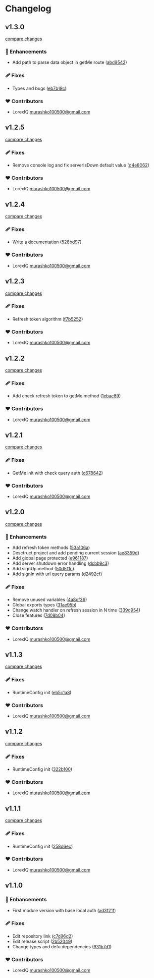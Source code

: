 # Changelog


## v1.3.0

[compare changes](https://github.com/LorexIQ/nuxt-local-auth/compare/v1.2.5...v1.3.0)

### 🚀 Enhancements

- Add path to parse data object in getMe route ([abd9542](https://github.com/LorexIQ/nuxt-local-auth/commit/abd9542))

### 🩹 Fixes

- Types and bugs ([eb7b18c](https://github.com/LorexIQ/nuxt-local-auth/commit/eb7b18c))

### ❤️ Contributors

- LorexIQ <murashko100500@gmail.com>

## v1.2.5

[compare changes](https://github.com/LorexIQ/nuxt-local-auth/compare/v1.2.4...v1.2.5)

### 🩹 Fixes

- Remove console log and fix serverIsDown default value ([d4e8062](https://github.com/LorexIQ/nuxt-local-auth/commit/d4e8062))

### ❤️ Contributors

- LorexIQ <murashko100500@gmail.com>

## v1.2.4

[compare changes](https://github.com/LorexIQ/nuxt-local-auth/compare/v1.2.3...v1.2.4)

### 🩹 Fixes

- Write a documentation ([528bd97](https://github.com/LorexIQ/nuxt-local-auth/commit/528bd97))

### ❤️ Contributors

- LorexIQ <murashko100500@gmail.com>

## v1.2.3

[compare changes](https://github.com/LorexIQ/nuxt-local-auth/compare/v1.2.2...v1.2.3)

### 🩹 Fixes

- Refresh token algorithm ([f7b5252](https://github.com/LorexIQ/nuxt-local-auth/commit/f7b5252))

### ❤️ Contributors

- LorexIQ <murashko100500@gmail.com>

## v1.2.2

[compare changes](https://github.com/LorexIQ/nuxt-local-auth/compare/v1.2.1...v1.2.2)

### 🩹 Fixes

- Add check refresh token to getMe method ([1ebac89](https://github.com/LorexIQ/nuxt-local-auth/commit/1ebac89))

### ❤️ Contributors

- LorexIQ <murashko100500@gmail.com>

## v1.2.1

[compare changes](https://github.com/LorexIQ/nuxt-local-auth/compare/v1.2.0...v1.2.1)

### 🩹 Fixes

- GetMe init with check query auth ([c678642](https://github.com/LorexIQ/nuxt-local-auth/commit/c678642))

### ❤️ Contributors

- LorexIQ <murashko100500@gmail.com>

## v1.2.0

[compare changes](https://github.com/LorexIQ/nuxt-local-auth/compare/v1.1.3...v1.2.0)

### 🚀 Enhancements

- Add refresh token methods ([53a106a](https://github.com/LorexIQ/nuxt-local-auth/commit/53a106a))
- Desctruct project and add pending current session ([ae8359d](https://github.com/LorexIQ/nuxt-local-auth/commit/ae8359d))
- Add global page protected ([e961187](https://github.com/LorexIQ/nuxt-local-auth/commit/e961187))
- Add server shutdown error handling ([dcbb9c3](https://github.com/LorexIQ/nuxt-local-auth/commit/dcbb9c3))
- Add signUp method ([50d511c](https://github.com/LorexIQ/nuxt-local-auth/commit/50d511c))
- Add signIn with url query params ([d2492cf](https://github.com/LorexIQ/nuxt-local-auth/commit/d2492cf))

### 🩹 Fixes

- Remove unused variables ([4a8cf36](https://github.com/LorexIQ/nuxt-local-auth/commit/4a8cf36))
- Global exports types ([31ae95b](https://github.com/LorexIQ/nuxt-local-auth/commit/31ae95b))
- Change watch handler on refresh session in N time ([339d954](https://github.com/LorexIQ/nuxt-local-auth/commit/339d954))
- Close features ([7d08b04](https://github.com/LorexIQ/nuxt-local-auth/commit/7d08b04))

### ❤️ Contributors

- LorexIQ <murashko100500@gmail.com>

## v1.1.3

[compare changes](https://github.com/LorexIQ/nuxt-local-auth/compare/v1.1.2...v1.1.3)

### 🩹 Fixes

- RuntimeConfig init ([eb5c1a8](https://github.com/LorexIQ/nuxt-local-auth/commit/eb5c1a8))

### ❤️ Contributors

- LorexIQ <murashko100500@gmail.com>

## v1.1.2

[compare changes](https://github.com/LorexIQ/nuxt-local-auth/compare/v1.1.1...v1.1.2)

### 🩹 Fixes

- RuntimeConfig init ([322b100](https://github.com/LorexIQ/nuxt-local-auth/commit/322b100))

### ❤️ Contributors

- LorexIQ <murashko100500@gmail.com>

## v1.1.1

[compare changes](https://github.com/LorexIQ/nuxt-local-auth/compare/v1.1.0...v1.1.1)

### 🩹 Fixes

- RuntimeConfig init ([258d6ec](https://github.com/LorexIQ/nuxt-local-auth/commit/258d6ec))

### ❤️ Contributors

- LorexIQ <murashko100500@gmail.com>

## v1.1.0


### 🚀 Enhancements

- First module version with base local auth ([ad3f21f](https://github.com/LorexIQ/nuxt-local-auth/commit/ad3f21f))

### 🩹 Fixes

- Edit repository link ([c7d96d2](https://github.com/LorexIQ/nuxt-local-auth/commit/c7d96d2))
- Edit release script ([2b52049](https://github.com/LorexIQ/nuxt-local-auth/commit/2b52049))
- Change types and defu dependencies ([931b7d1](https://github.com/LorexIQ/nuxt-local-auth/commit/931b7d1))

### ❤️ Contributors

- LorexIQ <murashko100500@gmail.com>


